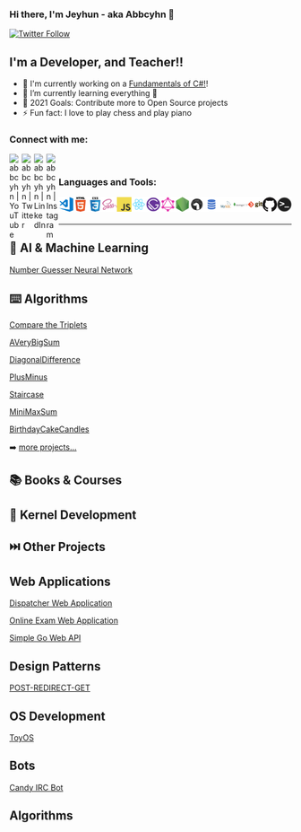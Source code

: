 ### Hi there, I'm Jeyhun - aka Abbcyhn 👋

[![Twitter Follow](https://img.shields.io/twitter/follow/abbcyhn?color=1DA1F2&logo=twitter&style=for-the-badge)](https://twitter.com/intent/follow?original_referer=https%3A%2F%2Fgithub.com%2Fabbcyhn&screen_name=abbcyhn)

## I'm a Developer, and Teacher!!

- 🔭 I'm currently working on a [Fundamentals of C#!][course]!
- 🌱 I’m currently learning everything 🤣
- 🥅 2021 Goals: Contribute more to Open Source projects
- ⚡ Fun fact: I love to play chess and play piano

### Connect with me:

[<img align="left" alt="abbcyhn | YouTube" width="22px" src="https://cdn.jsdelivr.net/npm/simple-icons@v3/icons/youtube.svg" />][youtube]
[<img align="left" alt="abbcyhn | Twitter" width="22px" src="https://cdn.jsdelivr.net/npm/simple-icons@v3/icons/twitter.svg" />][twitter]
[<img align="left" alt="abbcyhn | LinkedIn" width="22px" src="https://cdn.jsdelivr.net/npm/simple-icons@v3/icons/linkedin.svg" />][linkedin]
[<img align="left" alt="abbcyhn | Instagram" width="22px" src="https://cdn.jsdelivr.net/npm/simple-icons@v3/icons/instagram.svg" />][instagram]

<br />

### Languages and Tools:

<img align="left" alt="Visual Studio Code" width="26px" src="https://raw.githubusercontent.com/github/explore/80688e429a7d4ef2fca1e82350fe8e3517d3494d/topics/visual-studio-code/visual-studio-code.png" />
<img align="left" alt="HTML5" width="26px" src="https://raw.githubusercontent.com/github/explore/80688e429a7d4ef2fca1e82350fe8e3517d3494d/topics/html/html.png" />
<img align="left" alt="CSS3" width="26px" src="https://raw.githubusercontent.com/github/explore/80688e429a7d4ef2fca1e82350fe8e3517d3494d/topics/css/css.png" />
<img align="left" alt="Sass" width="26px" src="https://raw.githubusercontent.com/github/explore/80688e429a7d4ef2fca1e82350fe8e3517d3494d/topics/sass/sass.png" />
<img align="left" alt="JavaScript" width="26px" src="https://raw.githubusercontent.com/github/explore/80688e429a7d4ef2fca1e82350fe8e3517d3494d/topics/javascript/javascript.png" />
<img align="left" alt="React" width="26px" src="https://raw.githubusercontent.com/github/explore/80688e429a7d4ef2fca1e82350fe8e3517d3494d/topics/react/react.png" />
<img align="left" alt="Gatsby" width="26px" src="https://raw.githubusercontent.com/github/explore/e94815998e4e0713912fed477a1f346ec04c3da2/topics/gatsby/gatsby.png" />
<img align="left" alt="GraphQL" width="26px" src="https://raw.githubusercontent.com/github/explore/80688e429a7d4ef2fca1e82350fe8e3517d3494d/topics/graphql/graphql.png" />
<img align="left" alt="Node.js" width="26px" src="https://raw.githubusercontent.com/github/explore/80688e429a7d4ef2fca1e82350fe8e3517d3494d/topics/nodejs/nodejs.png" />
<img align="left" alt="Deno" width="26px" src="https://raw.githubusercontent.com/github/explore/361e2821e2dea67711cde99c9c40ed357061cf27/topics/deno/deno.png" />
<img align="left" alt="SQL" width="26px" src="https://raw.githubusercontent.com/github/explore/80688e429a7d4ef2fca1e82350fe8e3517d3494d/topics/sql/sql.png" />
<img align="left" alt="MySQL" width="26px" src="https://raw.githubusercontent.com/github/explore/80688e429a7d4ef2fca1e82350fe8e3517d3494d/topics/mysql/mysql.png" />
<img align="left" alt="MongoDB" width="26px" src="https://raw.githubusercontent.com/github/explore/80688e429a7d4ef2fca1e82350fe8e3517d3494d/topics/mongodb/mongodb.png" />
<img align="left" alt="Git" width="26px" src="https://raw.githubusercontent.com/github/explore/80688e429a7d4ef2fca1e82350fe8e3517d3494d/topics/git/git.png" />
<img align="left" alt="GitHub" width="26px" src="https://raw.githubusercontent.com/github/explore/78df643247d429f6cc873026c0622819ad797942/topics/github/github.png" />
<img align="left" alt="Terminal" width="26px" src="https://raw.githubusercontent.com/github/explore/80688e429a7d4ef2fca1e82350fe8e3517d3494d/topics/terminal/terminal.png" />

<br />
<br />

---

## 🧠 AI & Machine Learning
[Number Guesser Neural Network](https://github.com/abbcyhn/number-guesser-neural-network)

## ⌨️ Algorithms
[Compare the Triplets](https://github.com/abbcyhn/algorithms/tree/master/CompareTheTriplets)

[AVeryBigSum](https://github.com/abbcyhn/algorithms/tree/master/AVeryBigSum)

[DiagonalDifference](https://github.com/abbcyhn/algorithms/tree/master/DiagonalDifference)

[PlusMinus](https://github.com/abbcyhn/algorithms/tree/master/PlusMinus)

[Staircase](https://github.com/abbcyhn/algorithms/tree/master/Staircase)

[MiniMaxSum](https://github.com/abbcyhn/algorithms/tree/master/MiniMaxSum)

[BirthdayCakeCandles](https://github.com/abbcyhn/algorithms/tree/master/BirthdayCakeCandles)

➡️ [more projects...](https://github.com/abbcyhn/algorithms)

## 📚 Books & Courses
## 💾 Kernel Development
## ⏭️ Other Projects

## Web Applications
[Dispatcher Web Application](https://github.com/abbcyhn/dispatcher)

[Online Exam Web Application](https://github.com/abbcyhn/online-exam)

[Simple Go Web API](https://github.com/abbcyhn/simple-go-web-api)

## Design Patterns
[POST-REDIRECT-GET](https://github.com/abbcyhn/pattern-prg)

## OS Development
[ToyOS](https://github.com/abbcyhn/toyos)

## Bots
[Candy IRC Bot](https://github.com/abbcyhn/candyirc)

## Algorithms



[twitter]: https://twitter.com/abbcyhn
[instagram]: https://instagram.com/abbcyhn
[linkedin]: https://linkedin.com/in/abbcyhn
[youtube]: https://www.youtube.com/channel/UC5WQUToElvtpk0A4VZUZAjw
[course]: https://www.youtube.com/watch?v=na12UXJEvVs&list=PLvtQ30gwDIunsz2-hyFteAF8BgJKP36Z-
